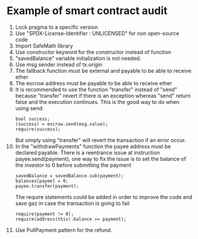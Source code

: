 # Example of smart contract audit

1. Lock pragma to a specific version
2. Use "SPDX-License-Identifier : UNLICENSED" for non open-source code
3. Import SafeMath library
4. Use constructor keyword for the constructor instead of function
5. "savedBalance" variable initialization is not needed.
6. Use msg.sender instead of tx.origin
7. The fallback function must be external and payable to be able to receive ether
8. The escrow address must be payable to be able to receive ether
9. It is recommended to use the function "transfer" instead of "send" because "transfer" revert if there is an exception whereas "send" return false and the execution continues. 
This is the good way to do when using send:
    ```
    bool success;
    (success) = escrow.send(msg.value);
    require(success);
    ```
    But simply using "transfer" will revert the transaction if an error occur.
10. In the "withdrawPayments" function the payee address must be declared payable.
There is a reentrance issue at instruction payee.send(payment), one way to fix the issue is to set the balance of the investor to 0 before submitting the payment
    ```
    savedBalance = savedBalance.sub(payment);
    balances[payee] = 0;
    payee.transfer(payment);
    ```
    The require statements could be added in order to improve the code and save gaz in case the transaction is going to fail
    ```
    require(payment != 0);
    require(address(this).balance >= payment);
    ```
11. Use PullPayment pattern for the refund.